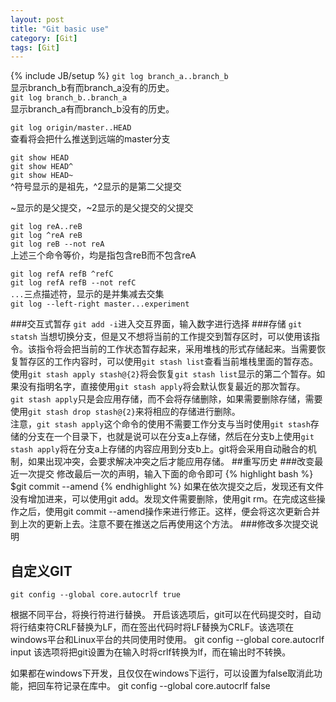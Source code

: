 ```yaml
---
layout: post
title: "Git basic use"
category: [Git]
tags: [Git]
---
```

{% include JB/setup %}
`git log branch_a..branch_b`  
显示branch_b有而branch_a没有的历史。  
`git log branch_b..branch_a`  
显示branch_a有而branch_b没有的历史。

`git log origin/master..HEAD`  
查看将会把什么推送到远端的master分支


`git show HEAD`   
`git show HEAD^`  
`git show HEAD~`  
^符号显示的是祖先，^2显示的是第二父提交

~显示的是父提交，~2显示的是父提交的父提交

`git log reA..reB`  
`git log ^reA reB`  
`git log reB --not reA`  
上述三个命令等价，均是指包含reB而不包含reA

`git log refA refB ^refC`  
`git log refA refB --not refC`  
`...`三点描述符，显示的是并集减去交集  
`git log --left-right master...experiment`

###交互式暂存
`git add -i`进入交互界面，输入数字进行选择
###存储
`git statsh`
当想切换分支，但是又不想将当前的工作提交到暂存区时，可以使用该指令。该指令将会把当前的工作状态暂存起来，采用堆栈的形式存储起来。当需要恢复暂存区的工作内容时，可以使用`git stash list`查看当前堆栈里面的暂存态。使用`git stash apply stash@{2}`将会恢复`git stash list`显示的第二个暂存。如果没有指明名字，直接使用`git stash apply`将会默认恢复最近的那次暂存。  
`git stash apply`只是会应用存储，而不会将存储删除，如果需要删除存储，需要使用`git stash drop stash@{2}`来将相应的存储进行删除。  
注意，`git stash apply`这个命令的使用不需要工作分支与当时使用`git stash`存储的分支在一个目录下，也就是说可以在分支a上存储，然后在分支b上使用`git stash apply`将在分支a上存储的内容应用到分支b上。git将会采用自动融合的机制，如果出现冲突，会要求解决冲突之后才能应用存储。
##重写历史
###改变最近一次提交
修改最后一次的声明，输入下面的命令即可
{% highlight bash %}
$git commit --amend
{% endhighlight %}
如果在依次提交之后，发现还有文件没有增加进来，可以使用git add。发现文件需要删除，使用git rm。在完成这些操作之后，使用git commit --amend操作来进行修正。这样，便会将这次更新合并到上次的更新上去。注意不要在推送之后再使用这个方法。
###修改多次提交说明


## 自定义GIT ##
    git config --global core.autocrlf true
根据不同平台，将换行符进行替换。
开启该选项后，git可以在代码提交时，自动将行结束符CRLF替换为LF，而在签出代码时将LF替换为CRLF。该选项在windows平台和Linux平台的共同使用时使用。
    git config --global core.autocrlf input
该选项将把git设置为在输入时将crlf转换为lf，而在输出时不转换。

如果都在windows下开发，且仅仅在windows下运行，可以设置为false取消此功能，把回车符记录在库中。
    git config --global core.autocrlf false



